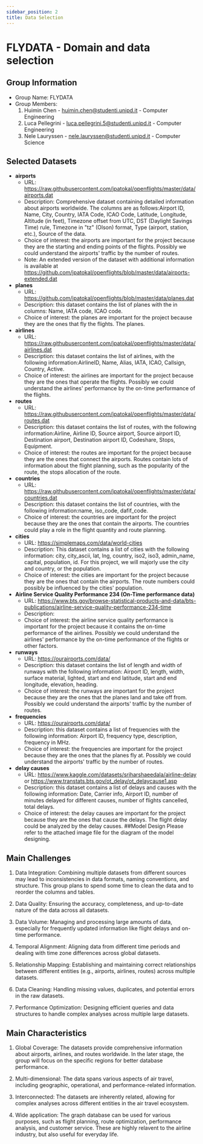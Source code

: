 ```yaml
---
sidebar_position: 2
title: Data Selection
---
```

# FLYDATA - Domain and data selection

## Group Information
- Group Name: FLYDATA
- Group Members:
  1. Huimin Chen - huimin.chen@studenti.unipd.it  - Computer Engineering
  2. Luca Pellegrini - luca.pellegrini.5@studenti.unipd.it - Computer Engineering
  3. Nele Lauryssen - nele.lauryssen@studenti.unipd.it - Computer Science

## Selected Datasets
   -  **airports**
        - URL: https://raw.githubusercontent.com/jpatokal/openflights/master/data/airports.dat
        - Description: Comprehensive dataset containing detailed information about airports worldwide. The columns are as follows:Airport ID, Name, City, Country, IATA Code, ICAO Code, Latitude, Longitude, Altitude (in feet), Timezone offset from UTC, DST (Daylight Savings Time) rule, Timezone in "tz" (Olson) format, Type (airport, station, etc.), Source of the data.
        - Choice of interest: the airports are important for the project because they are the starting and ending points of the flights. Possibly we could understand the airports' traffic by the number of routes. 
        - Note: An extended version of the dataset with additional information is available at https://github.com/jpatokal/openflights/blob/master/data/airports-extended.dat
   -  **planes**
        - URL: https://github.com/jpatokal/openflights/blob/master/data/planes.dat
        - Description: this dataset contains the list of planes with the in columns: Name, IATA code, ICAO code.
        - Choice of interest: the planes are important for the project because they are the ones that fly the flights. The planes. 
   - **airlines**
        - URL: https://raw.githubusercontent.com/jpatokal/openflights/master/data/airlines.dat
        - Description: this dataset contains the list of airlines, with the following information:AirlineID, Name, Alias, IATA, ICAO, Callsign, Country, Active.
        - Choice of interest: the airlines are important for the project because they are the ones that operate the flights. Possibly we could understand the airlines' performance by the on-time performance of the flights.
   - **routes**
        - URL: https://raw.githubusercontent.com/jpatokal/openflights/master/data/routes.dat
        - Description: this dataset contains the list of routes, with the following information:Airline, Airline ID, Source airport, Source airport ID, Destination airport, Destination airport ID, Codeshare, Stops, Equipment.
        - Choice of interest: the routes are important for the project because they are the ones that connect the airports. Routes contain lots of information about the flight planning, such as the popularity of the route, the stops allocation of the route. 
   - **countries**
        - URL: https://raw.githubusercontent.com/jpatokal/openflights/master/data/countries.dat
        - Description: this dataset contains the list of countries, with the following information:name, iso_code, dafif_code.
        - Choice of interest: the countries are important for the project because they are the ones that contain the airports. The countries could play a role in the flight quantity and route planning. 
   - **cities**
        - URL: https://simplemaps.com/data/world-cities
        - Description: This dataset contains a list of cities with the following information: city, city_ascii, lat, lng, country, iso2, iso3, admin_name, capital, population, id. For this project, we will majorly use the city and country, or the population. 
        - Choice of interest: the cities are important for the project because they are the ones that contain the airports. The route numbers could possibly be influenced by the cities' population. 
   - **Airline Service Quality Performance 234 (On-Time performance data)**
        - URL: https://www.bts.gov/browse-statistical-products-and-data/bts-publications/airline-service-quality-performance-234-time
        - Description: 
        - Choice of interest: the airline service quality performance is important for the project because it contains the on-time performance of the airlines. Possibly we could understand the airlines' performance by the on-time performance of the flights or other factors.
   - **runways**
        - URL: https://ourairports.com/data/
        - Description: this dataset contains the list of length and width of runways with the following information: Airport ID, length, width, surface material, lighted, start and end latitude, start and end longitude, elevation, heading.
        - Choice of interest: the runways are important for the project because they are the ones that the planes land and take off from. Possibly we could understand the airports' traffic by the number of routes.
   - **frequencies**
        - URL: https://ourairports.com/data/
        - Description: this dataset contains a list of frequencies with the following information: Airport ID, frequency type, description, frequency in MHz.
        - Choice of interest: the frequencies are important for the project because they are the ones that the planes fly at. Possibly we could understand the airports' traffic by the number of routes.
   - **delay causes**
        - URL: https://www.kaggle.com/datasets/sriharshaeedala/airline-delay or https://www.transtats.bts.gov/ot_delay/ot_delaycause1.asp
        - Description: this dataset contains a list of delays and causes with the following information: Date, Carrier info, Airport ID, number of minutes delayed for different causes, number of flights cancelled, total delays.
        - Choice of interest: the delay causes are important for the project because they are the ones that cause the delays. The flight delay could be analyzed by the delay causes.
##Model Design
Please refer to the attached image file for the diagram of the model designing. 

## Main Challenges

1. Data Integration: Combining multiple datasets from different sources may lead to inconsistencies in data formats, naming conventions, and structure. This group plans to spend some time to clean the data and to reorder the columns and tables.

2. Data Quality: Ensuring the accuracy, completeness, and up-to-date nature of the data across all datasets. 

3. Data Volume: Managing and processing large amounts of data, especially for frequently updated information like flight delays and on-time performance.

4. Temporal Alignment: Aligning data from different time periods and dealing with time zone differences across global datasets.

5. Relationship Mapping: Establishing and maintaining correct relationships between different entities (e.g., airports, airlines, routes) across multiple datasets.

6. Data Cleaning: Handling missing values, duplicates, and potential errors in the raw datasets.

7. Performance Optimization: Designing efficient queries and data structures to handle complex analyses across multiple large datasets.

## Main Characteristics

1. Global Coverage: The datasets provide comprehensive information about airports, airlines, and routes worldwide. In the later stage, the group will focus on the specific regions for better database performance.

2. Multi-dimensional: The data spans various aspects of air travel, including geographic, operational, and performance-related information.

3. Interconnected: The datasets are inherently related, allowing for complex analyses across different entities in the air travel ecosystem.

4. Wide application: The graph database can be used for various purposes, such as flight planning, route optimization, performance analysis, and customer service. These are highly relavent to the airline industry, but also useful for everyday life.


